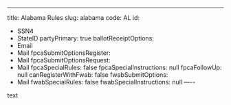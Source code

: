---
title: Alabama Rules
slug: alabama
code: AL
id: 
  - SSN4
  - StateID
partyPrimary: true
ballotReceiptOptions:
  - Email
  - Mail
fpcaSubmitOptionsRegister:
  - Mail
fpcaSubmitOptionsRequest:
  - Mail
fpcaSpecialRules: false
fpcaSpecialInstructions: null
fpcaFollowUp: null
canRegisterWithFwab: false
fwabSubmitOptions:
  - Mail
fwabSpecialRules: false
fwabSpecialInstructions: null
—--

text
